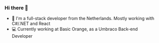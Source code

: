 ### Hi there 👋

-  💬 I'm a full-stack developer from the Netherlands. Mostly working with C#/.NET and React
- 💻 Currently working at Basic Orange, as a Umbraco Back-end Developer

<!--
**Vitrav/vitrav** is a ✨ _special_ ✨ repository because its `README.md` (this file) appears on your GitHub profile.

Here are some ideas to get you started:

- 🔭 I’m currently working on ...
- 🌱 I’m currently learning ...
- 👯 I’m looking to collaborate on ...
- 🤔 I’m looking for help with ...
- 💬 Ask me about ...
- 📫 How to reach me: ...
- 😄 Pronouns: ...
- ⚡ Fun fact: ...
-->
